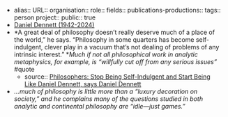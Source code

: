 - alias::
  URL::
  organisation::
  role::
  fields::
  publications-productions:: 
  tags:: person
  project::
  public:: true
- [Daniel Dennett (1942-2024)](https://dailynous.com/2024/04/19/daniel-dennett-death-1942-2024/)
- *A great deal of philosophy doesn’t really deserve much of a place of the world,” he says. “Philosophy in some quarters has become self-indulgent, clever play in a vacuum that’s not dealing of problems of any intrinsic interest.” **Much if not all philosophical work in analytic metaphysics, for example, is “willfully cut off from any serious issues”* #quote
	- source:: [Philosophers: Stop Being Self-Indulgent and Start Being Like Daniel Dennett, says Daniel Dennett](https://dailynous.com/2016/08/29/philosophers-should-be-more-like-daniel-dennett-says-daniel-dennett/)
- *…much of philosophy is little more than a “luxury decoration on society,” and he complains many of the questions studied in both analytic and continental philosophy are “idle—just games.”*